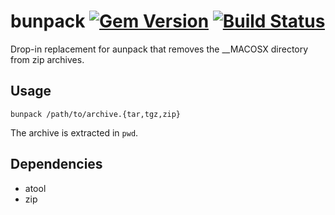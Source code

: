 bunpack [![Gem Version](https://badge.fury.io/rb/bunpack.svg)](http://badge.fury.io/rb/bunpack) [![Build Status](https://travis-ci.org/blendle/bunpack.svg?branch=master)](https://travis-ci.org/blendle/bunpack) 
=======

Drop-in replacement for aunpack that removes the __MACOSX directory from zip archives.

## Usage

`bunpack /path/to/archive.{tar,tgz,zip}`

The archive is extracted in `pwd`.

## Dependencies

* atool
* zip
